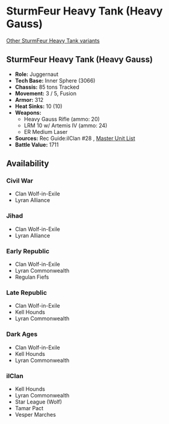 # SturmFeur Heavy Tank (Heavy Gauss) 

[Other SturmFeur Heavy Tank variants](../sturmfeur_heavy_tank.md) 

## SturmFeur Heavy Tank (Heavy Gauss) 

- **Role:** Juggernaut 
- **Tech Base:** Inner Sphere (3066) 
- **Chassis:** 85 tons Tracked 
- **Movement:** 3 / 5, Fusion 
- **Armor:** 312 
- **Heat Sinks:** 10 (10) 
- **Weapons:** 
  - Heavy Gauss Rifle (ammo: 20) 
  - LRM 10 w/ Artemis IV (ammo: 24) 
  - ER Medium Laser 
- **Sources:** Rec Guide:ilClan #28 , [Master Unit List](http://masterunitlist.info/Unit/Details/3113) 
- **Battle Value:** 1711 

## Availability 

### Civil War 

- Clan Wolf-in-Exile 
- Lyran Alliance 

### Jihad 

- Clan Wolf-in-Exile 
- Lyran Alliance 

### Early Republic 

- Clan Wolf-in-Exile 
- Lyran Commonwealth 
- Regulan Fiefs 

### Late Republic 

- Clan Wolf-in-Exile 
- Kell Hounds 
- Lyran Commonwealth 

### Dark Ages 

- Clan Wolf-in-Exile 
- Kell Hounds 
- Lyran Commonwealth 

### ilClan 

- Kell Hounds 
- Lyran Commonwealth 
- Star League (Wolf) 
- Tamar Pact 
- Vesper Marches 

